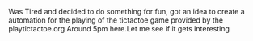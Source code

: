 Was Tired and decided to do something for fun, got an idea to create a automation for the playing of the tictactoe game provided by the playtictactoe.org
Around 5pm here.Let me see if it gets interesting
